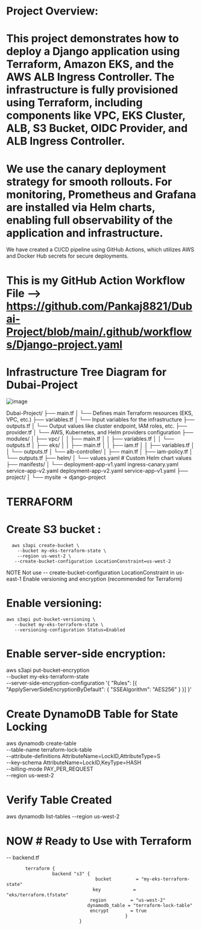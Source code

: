 # Project Overview:

# This project demonstrates how to deploy a Django application using Terraform, Amazon EKS, and the AWS ALB Ingress Controller. The infrastructure is fully provisioned using Terraform, including components like VPC, EKS Cluster, ALB, S3 Bucket, OIDC Provider, and ALB Ingress Controller.

# We use the canary deployment strategy for smooth rollouts. For monitoring, Prometheus and Grafana are installed via Helm charts, enabling full observability of the application and infrastructure.

We have created a CI/CD pipeline using GitHub Actions, which utilizes AWS and Docker Hub secrets for secure deployments.

# This is my GitHub Action Workflow File  -->  https://github.com/Pankaj8821/Dubai-Project/blob/main/.github/workflows/Django-project.yaml


# Infrastructure Tree Diagram for Dubai-Project
![image](https://github.com/user-attachments/assets/634ab658-9fb8-4033-a1a0-3baf461a0fa8)


Dubai-Project/
├── main.tf
│   └── Defines main Terraform resources (EKS, VPC, etc.)
├── variables.tf
│   └── Input variables for the infrastructure
├── outputs.tf
│   └── Output values like cluster endpoint, IAM roles, etc.
├── provider.tf
│   └── AWS, Kubernetes, and Helm providers configuration
├── modules/
│   ├── vpc/
│   │   ├── main.tf
│   │   ├── variables.tf
│   │   └── outputs.tf
│   ├── eks/
│   │   ├── main.tf
│   │   ├── iam.tf
│   │   ├── variables.tf
│   │   └── outputs.tf
│   └── alb-controller/
│       ├── main.tf
│       ├── iam-policy.tf
│       └── outputs.tf
├── helm/
│   └── values.yaml      # Custom Helm chart values
├── manifests/
│   └── deployment-app-v1.yaml  ingress-canary.yaml  service-app-v2.yaml
        deployment-app-v2.yaml  service-app-v1.yaml
├── project/
│   └── mysite -> django-project

# TERRAFORM
# Create  S3 bucket  :

      aws s3api create-bucket \
        --bucket my-eks-terraform-state \
        --region us-west-2 \
       --create-bucket-configuration LocationConstraint=us-west-2
    
NOTE  Not use  -- create-bucket-configuration LocationConstraint in us-east-1
Enable versioning and encryption (recommended for Terraform)
 # Enable versioning:
    aws s3api put-bucket-versioning \
       --bucket my-eks-terraform-state \
       --versioning-configuration Status=Enabled

# Enable server-side encryption:
 aws s3api put-bucket-encryption \
  --bucket my-eks-terraform-state \
  --server-side-encryption-configuration '{
    "Rules": [{
      "ApplyServerSideEncryptionByDefault": {
        "SSEAlgorithm": "AES256"
      }
    }]
  }'


# Create DynamoDB Table for State Locking
   
aws dynamodb create-table \
  --table-name terraform-lock-table \
  --attribute-definitions AttributeName=LockID,AttributeType=S \
  --key-schema AttributeName=LockID,KeyType=HASH \
  --billing-mode PAY_PER_REQUEST \
  --region us-west-2

# Verify Table Created
  aws dynamodb list-tables --region us-west-2

# NOW #  Ready to Use with Terraform
 -- backend.tf 
    
           terraform {
                     backend "s3" {
                                     bucket         = "my-eks-terraform-state"
                                    key            = "eks/terraform.tfstate"
                                   region         = "us-west-2"
                                  dynamodb_table = "terraform-lock-table"
                                   encrypt        = true
                                                }
                               }
